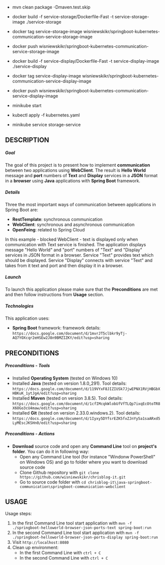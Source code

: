 - mvn clean package -Dmaven.test.skip

- docker build -f service-storage/Dockerfile-Fast -t service-storage-image ./service-storage
- docker tag service-storage-image wisniewskikr/springboot-kubernetes-communication-service-storage-image
- docker push wisniewskikr/springboot-kubernetes-communication-service-storage-image

- docker build -f service-display/Dockerfile-Fast -t service-display-image ./service-display
- docker tag service-display-image wisniewskikr/springboot-kubernetes-communication-service-display-image
- docker push wisniewskikr/springboot-kubernetes-communication-service-display-image

- minikube start

- kubectl apply -f kubernetes.yaml

- minikube service storage-service



DESCRIPTION
-----------

##### Goal
The goal of this project is to present how to implement **communication** between two applications using **WebClient**. The result is **Hello World** message and **port** numbers of **Text** and **Display** services in a **JSON** format in a **browser** using **Java** applications with **Spring Boot** framework.

##### Details
Three the most important ways of communication between applications in Spring Boot are:
* **RestTemplate**: synchronous communication
* **WebClient**: synchronous and asynchronous communication
* **OpenFeing**: related to Spring Cloud

In this example - blocked WebClient - text is displayed only when communication with Text service is finished. The application displays message "Hello World" and "port" numbers of "Text" and "Display" services in JSON format in a browser. Service "Text" provides text which should be displayed. Service "Display" connects with service "Text" and takes from it text and port and then display it in a browser.

##### Launch
To launch this application please make sure that the **Preconditions** are met and then follow instructions from **Usage** section.

##### Technologies
This application uses:
* **Spring Boot** framework: framework details: `https://docs.google.com/document/d/1mvrJT5clbkr9yTj-AQ7YOXcqr2eHSEw2J8n9BMZIZKY/edit?usp=sharing`


PRECONDITIONS
-------------

##### Preconditions - Tools
* Installed **Operating System** (tested on Windows 10)
* Installed **Java** (tested on version 1.8.0_291). Tool details: `https://docs.google.com/document/d/119VYxF8JIZIUSk7JjwEPNX1RVjHBGbXHBKuK_1ytJg4/edit?usp=sharing`
* Installed **Maven** (tested on version 3.8.5). Tool details: `https://docs.google.com/document/d/1cfIMcqkWlobUfVfTLQp7ixqEcOtoTR8X6OGo3cU4maw/edit?usp=sharing`
* Installed **Git** (tested on version 2.33.0.windows.2). Tool details: `https://docs.google.com/document/d/1Iyxy5DYfsrEZK5fxZJnYy5a1saARxd5LyMEscJKSHn0/edit?usp=sharing`

##### Preconditions - Actions
* **Download** source code and open any **Command Line** tool on **project's folder**. You can do it in following way:
    * Open any Command Line tool (for instance "Windonw PowerShell" on Windows OS) and go to folder where you want to download source code 
    * Clone Github repository with `git clone https://github.com/wisniewskikr/chrisblog-it.git`
    * Go to source code folder with `cd chrisblog-it\java-springboot-communication\springboot-communication-webclient`


USAGE
-----

Usage steps:
1. In the first Command Line tool start application with `mvn -f ./springboot-helloworld-browser-json-ports-text spring-boot:run`
2. In the second Command Line tool start application with `mvn -f ./springboot-helloworld-browser-json-ports-display spring-boot:run`
3. Visit `http://localhost:8080`
4. Clean up environment:
    * In the first Command Line with `ctrl + C`
    * In the second Command Line with `ctrl + C`